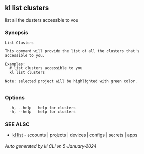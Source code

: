 ## kl list clusters

list all the clusters accessible to you

### Synopsis

```
List Clusters

This command will provide the list of all the clusters that's accessible to you. 

Examples:
  # list clusters accessible to you
  kl list clusters

Note: selected project will be highlighted with green color.


```

### Options

```
  -h, --help   help for clusters
  -h, --help   help for clusters
```

### SEE ALSO

* [kl list](kl_list.md)  - accounts | projects | devices | configs | secrets | apps

###### Auto generated by kl CLI on 5-January-2024
